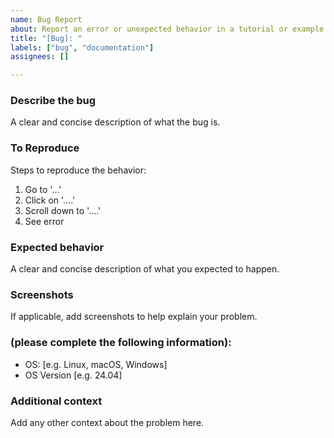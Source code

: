 ```yaml
---
name: Bug Report
about: Report an error or unexpected behavior in a tutorial or example
title: "[Bug]: "
labels: ["bug", "documentation"]
assignees: []

---
```


### Describe the bug
A clear and concise description of what the bug is.

### To Reproduce
Steps to reproduce the behavior:
1. Go to '...'
2. Click on '....'
3. Scroll down to '....'
4. See error

### Expected behavior
A clear and concise description of what you expected to happen.

### Screenshots
If applicable, add screenshots to help explain your problem.

### (please complete the following information):
- OS: [e.g. Linux, macOS, Windows]
- OS Version [e.g. 24.04]

### Additional context
Add any other context about the problem here.